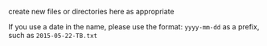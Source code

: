create new files or directories here as appropriate

If you use a date in the name, please use the format: `yyyy-mm-dd` as a prefix, such as `2015-05-22-TB.txt`
